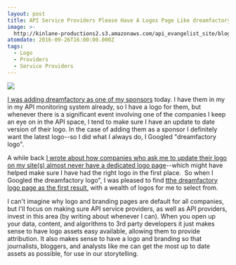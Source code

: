 ```yaml
---
layout: post
title: API Service Providers Please Have A Logos Page Like dreamfactory
image: >-
  http://kinlane-productions2.s3.amazonaws.com/api_evangelist_site/blog/dreamfactory_logo__google_search.png
atomdate: 2016-09-26T16:00:00.000Z
tags:
  - Logo
  - Providers
  - Service Providers
---
```

[![](http://kinlane-productions2.s3.amazonaws.com/api_evangelist_site/blog/dreamfactory_logo__google_search.png)](https://www.google.com/webhp?sourceid=chrome-instant&ion=1&espv=2&ie=UTF-8#q=dreamfactory%20logo)

[I was adding dreamfactory as one of my sponsors](http://apievangelist.com) today. I have them in my in my API monitoring system already, so I have a logo for them, but whenever there is a significant event involving one of the companies I keep an eye on in the API space, I tend to make sure I have an update to date version of their logo. In the case of adding them as a sponsor I definitely want the latest logo--so I did what I always do, I Googled "dreamfactory logo".

A while back [I wrote about how companies who ask me to update their logo on my site(s) almost never have a dedicated logo page](http://apievangelist.com/2016/09/01/why-do-companies-who-ask-me-to-update-their-logo-never-have-branding-page/)\--which might have helped make sure I have had the right logo in the first place.  So when I Googled the dreamfactory logo", I was pleased to find [tthe dreamfactory logo page as the first result,](https://www.dreamfactory.com/logos) with a wealth of logos for me to select from.

I can't imagine why logo and branding pages are default for all companies, but I'll focus on making sure API service providers, as well as API providers, invest in this area (by writing about whenever I can). When you open up your data, content, and algorithms to 3rd party developers it just makes sense to have logo assets easy available, allowing them to provide attribution. It also makes sense to have a logo and branding so that journalists, bloggers, and analysts like me can get the most up to date assets as possible, for use in our storytelling.
